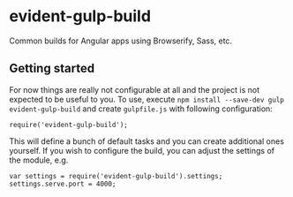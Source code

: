 evident-gulp-build
==================

Common builds for Angular apps using Browserify, Sass, etc.

Getting started
---------------

For now things are really not configurable at all and the project is not expected to be useful to you.
To use, execute `npm install --save-dev gulp evident-gulp-build` and create `gulpfile.js` with following
configuration:

    require('evident-gulp-build');

This will define a bunch of default tasks and you can create additional ones yourself. If you wish to
configure the build, you can adjust the settings of the module, e.g.

    var settings = require('evident-gulp-build').settings;
    settings.serve.port = 4000;
